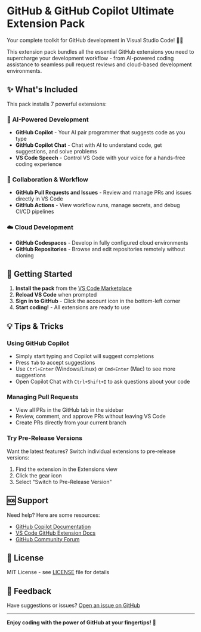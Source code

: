 # GitHub & GitHub Copilot Ultimate Extension Pack

Your complete toolkit for GitHub development in Visual Studio Code! 🚀✨

This extension pack bundles all the essential GitHub extensions you need to supercharge your development workflow - from AI-powered coding assistance to seamless pull request reviews and cloud-based development environments.

## ✨ What's Included

This pack installs 7 powerful extensions:

### 🤖 AI-Powered Development
- **GitHub Copilot** - Your AI pair programmer that suggests code as you type
- **GitHub Copilot Chat** - Chat with AI to understand code, get suggestions, and solve problems
- **VS Code Speech** - Control VS Code with your voice for a hands-free coding experience

### 🔄 Collaboration & Workflow
- **GitHub Pull Requests and Issues** - Review and manage PRs and issues directly in VS Code
- **GitHub Actions** - View workflow runs, manage secrets, and debug CI/CD pipelines

### ☁️ Cloud Development
- **GitHub Codespaces** - Develop in fully configured cloud environments
- **GitHub Repositories** - Browse and edit repositories remotely without cloning

## 🚀 Getting Started

1. **Install the pack** from the [VS Code Marketplace](https://marketplace.visualstudio.com/items?itemName=vs-publisher-473885.github-copilot-ultimate-extension-pack)
2. **Reload VS Code** when prompted
3. **Sign in to GitHub** - Click the account icon in the bottom-left corner
4. **Start coding!** - All extensions are ready to use

## 💡 Tips & Tricks

### Using GitHub Copilot
- Simply start typing and Copilot will suggest completions
- Press `Tab` to accept suggestions
- Use `Ctrl+Enter` (Windows/Linux) or `Cmd+Enter` (Mac) to see more suggestions
- Open Copilot Chat with `Ctrl+Shift+I` to ask questions about your code

### Managing Pull Requests
- View all PRs in the GitHub tab in the sidebar
- Review, comment, and approve PRs without leaving VS Code
- Create PRs directly from your current branch

### Try Pre-Release Versions
Want the latest features? Switch individual extensions to pre-release versions:
1. Find the extension in the Extensions view
2. Click the gear icon
3. Select "Switch to Pre-Release Version"

## 🆘 Support

Need help? Here are some resources:
- [GitHub Copilot Documentation](https://docs.github.com/copilot)
- [VS Code GitHub Extension Docs](https://code.visualstudio.com/docs/sourcecontrol/github)
- [GitHub Community Forum](https://github.com/community)

## 📝 License

MIT License - see [LICENSE](LICENSE) file for details

## 🙏 Feedback

Have suggestions or issues? [Open an issue on GitHub](https://github.com/jamesmontemagno/copilot-extension-pack/issues)

---

**Enjoy coding with the power of GitHub at your fingertips!** 🎉
